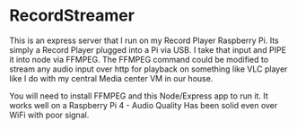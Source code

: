 # RecordStreamer

This is an express server that I run on my Record Player Raspberry Pi.  Its simply a Record Player plugged into a Pi via USB.  I take that input and PIPE it into node via FFMPEG.  The FFMPEG command could be modified to stream any audio input over http for playback on something like VLC player like I do with my central Media center VM in our house.

You will need to install FFMPEG and this Node/Express app to run it.
It works well on a Raspberry Pi 4 - Audio Quality Has been solid even over WiFi with poor signal.